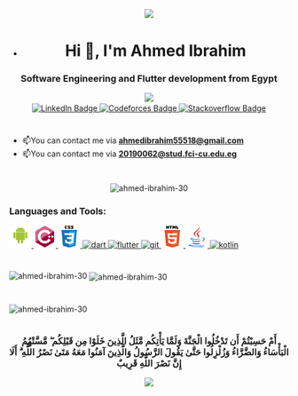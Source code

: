 <div id="header" align="center">
  <img src="https://i.pinimg.com/originals/fc/7d/81/fc7d811c168d937d3eb5737d54395cef.gif" width="300"/>
</div>  

- <h1 align="center">Hi 👋, I'm Ahmed Ibrahim</h1>
<h3 align="center">Software Engineering and Flutter development from Egypt</h3>
<div id="header" align="center">
  <img src="https://media.giphy.com/media/M9gbBd9nbDrOTu1Mqx/giphy.gif" width="200"/>
</div>   

<div id="badge" align="center">
  <a href="https://www.linkedin.com/in/ahmed-ibrahim-8a05001bb/">
    <img src="https://img.shields.io/badge/LinkedIn-blue?style=for-the-badge&logo=linkedin&logoColor=white" alt="LinkedIn Badge"/>
  </a>
  <a href="https://codeforces.com/profile/ahmedibrahim30">
    <img src="https://img.shields.io/badge/Codeforces-orange?style=for-the-badge&logo=codeforces&logoColor=black" alt="Codeforces Badge"/>
  </a>
  <a href="https://stackoverflow.com/users/17415474/أحمد-إبراهيم?tab=profile">
    <img src="https://img.shields.io/badge/stackoverflow-black?style=for-the-badge&logo=stackoverflow&logoColor=yellow" alt="Stackoverflow Badge"/>
  </a>
   <h1 align="center"></h1>
</div>

- 📫You can contact me via **ahmedibrahim55518@gmail.com**
- 📫You can contact me via **20190062@stud.fci-cu.edu.eg**
<h1 align="center"></h1>

<p align="center"> <img src="https://komarev.com/ghpvc/?username=ahmed-ibrahim-30&label=Profile%20views&color=0e75b6&style=flat" alt="ahmed-ibrahim-30" /> </p>


<h3 align="left">Languages and Tools:</h3>
<p align="left"> <a href="https://developer.android.com" target="_blank" rel="noreferrer"> <img src="https://raw.githubusercontent.com/devicons/devicon/master/icons/android/android-original-wordmark.svg" alt="android" width="40" height="40"/> </a> <a href="https://www.w3schools.com/cpp/" target="_blank" rel="noreferrer"> <img src="https://raw.githubusercontent.com/devicons/devicon/master/icons/cplusplus/cplusplus-original.svg" alt="cplusplus" width="40" height="40"/> </a> <a href="https://www.w3schools.com/css/" target="_blank" rel="noreferrer"> <img src="https://raw.githubusercontent.com/devicons/devicon/master/icons/css3/css3-original-wordmark.svg" alt="css3" width="40" height="40"/> </a> <a href="https://dart.dev" target="_blank" rel="noreferrer"> <img src="https://www.vectorlogo.zone/logos/dartlang/dartlang-icon.svg" alt="dart" width="40" height="40"/> </a> <a href="https://flutter.dev" target="_blank" rel="noreferrer"> <img src="https://www.vectorlogo.zone/logos/flutterio/flutterio-icon.svg" alt="flutter" width="40" height="40"/> </a> <a href="https://git-scm.com/" target="_blank" rel="noreferrer"> <img src="https://www.vectorlogo.zone/logos/git-scm/git-scm-icon.svg" alt="git" width="40" height="40"/> </a> <a href="https://www.w3.org/html/" target="_blank" rel="noreferrer"> <img src="https://raw.githubusercontent.com/devicons/devicon/master/icons/html5/html5-original-wordmark.svg" alt="html5" width="40" height="40"/> </a> <a href="https://www.java.com" target="_blank" rel="noreferrer"> <img src="https://raw.githubusercontent.com/devicons/devicon/master/icons/java/java-original.svg" alt="java" width="40" height="40"/> </a> <a href="https://kotlinlang.org" target="_blank" rel="noreferrer"> <img src="https://www.vectorlogo.zone/logos/kotlinlang/kotlinlang-icon.svg" alt="kotlin" width="40" height="40"/> </a> </p>
 <h1 align="center"></h1>

<p><img align="left" src="https://github-readme-stats.vercel.app/api/top-langs?username=ahmed-ibrahim-30&show_icons=true&locale=en&layout=compact" alt="ahmed-ibrahim-30" /></p>

<p>&nbsp;<img align="center" src="https://github-readme-stats.vercel.app/api?username=ahmed-ibrahim-30&show_icons=true&locale=en" alt="ahmed-ibrahim-30" /></p>
 <h1 align="center"></h1>
<p><img align="center" src="https://github-readme-streak-stats.herokuapp.com/?user=ahmed-ibrahim-30&" alt="ahmed-ibrahim-30" /></p>
 <h1 align="center"></h1>
 <h3 align="center">أَمْ حَسِبْتُمْ أَن تَدْخُلُوا الْجَنَّةَ وَلَمَّا يَأْتِكُم مَّثَلُ الَّذِينَ خَلَوْا مِن قَبْلِكُم ۖ مَّسَّتْهُمُ الْبَأْسَاءُ وَالضَّرَّاءُ وَزُلْزِلُوا حَتَّىٰ يَقُولَ الرَّسُولُ وَالَّذِينَ آمَنُوا مَعَهُ مَتَىٰ نَصْرُ اللَّهِ ۗ أَلَا إِنَّ نَصْرَ اللَّهِ قَرِيبٌ</h3>
 <div id="header" align="center">
  <img src="https://i.pinimg.com/originals/d2/f8/9b/d2f89b10342b59df6eb905df0c112297.gif" width="300"/>
</div>  
